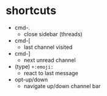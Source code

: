 # shortcuts
* cmd-.
  * close sidebar (threads)
* cmd-[
  * last channel visited
* cmd-]
  * next unread channel
* (type) `+:emoji:`
  * react to last message
* opt-up/down
  * navigate up/down channel bar
